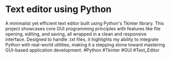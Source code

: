 # Text editor using Python

A minimalist yet efficient text editor built using Python's Tkinter library. This project showcases core GUI programming principles with features like file opening, editing, and saving, all wrapped in a clean and responsive interface. Designed to handle .txt files, it highlights my ability to integrate Python with real-world utilities, making it a stepping stone toward mastering GUI-based application development.
 #Python #Tkinter #GUI #Text_Editor
